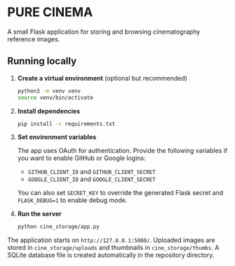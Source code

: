 # PURE CINEMA

A small Flask application for storing and browsing cinematography reference images.

## Running locally

1. **Create a virtual environment** (optional but recommended)

   ```bash
   python3 -m venv venv
   source venv/bin/activate
   ```

2. **Install dependencies**

   ```bash
   pip install -r requirements.txt
   ```

3. **Set environment variables**

   The app uses OAuth for authentication. Provide the following variables if you
   want to enable GitHub or Google logins:

   - `GITHUB_CLIENT_ID` and `GITHUB_CLIENT_SECRET`
   - `GOOGLE_CLIENT_ID` and `GOOGLE_CLIENT_SECRET`

   You can also set `SECRET_KEY` to override the generated Flask secret and
   `FLASK_DEBUG=1` to enable debug mode.

4. **Run the server**

   ```bash
   python cine_storage/app.py
   ```

The application starts on `http://127.0.0.1:5000/`. Uploaded images are stored
in `cine_storage/uploads` and thumbnails in `cine_storage/thumbs`. A SQLite
database file is created automatically in the repository directory.


